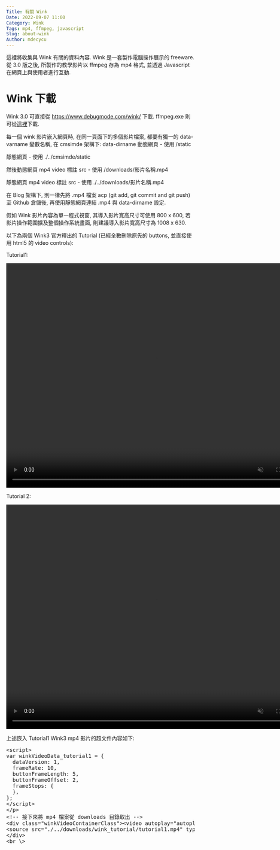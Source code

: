 ```yaml
---
Title: 有關 Wink
Date: 2022-09-07 11:00
Category: Wink
Tags: mp4, ffmpeg, javascript
Slug: about-wink
Author: mdecycu
---
```


這裡將收集與 Wink 有關的資料內容. Wink 是一套製作電腦操作展示的 freeware. 從 3.0 版之後, 所製作的教學影片以 ffmpeg 存為 mp4 格式, 並透過 Javascript 在網頁上與使用者進行互動.

<!-- PELICAN_END_SUMMARY -->

Wink 下載
====

Wink 3.0 可直接從 <https://www.debugmode.com/wink/> 下載. ffmpeg.exe 則可從[這裡]下載.

[這裡]: https://github.com/BtbN/FFmpeg-Builds/releases

每一個 wink 影片嵌入網頁時, 在同一頁面下的多個影片檔案, 都要有獨一的 data-varname 變數名稱, 在 cmsimde 架構下:
data-dirname 動態網頁 - 使用 /static

靜態網頁 - 使用 ./../cmsimde/static

然後動態網頁 mp4 video 標註 src - 使用 /downloads/影片名稱.mp4

靜態網頁 mp4 video 標註 src - 使用 ./../downloads/影片名稱.mp4

在 Blog 架構下, 則一律先將 .mp4 檔案 acp (git add, git commit and git push) 至 Github 倉儲後, 再使用靜態網頁連結 .mp4 與 data-dirname 設定.

假如 Wink 影片內容為單一程式視窗, 其導入影片寬高尺寸可使用 800 x 600, 若影片操作範圍擴及整個操作系統畫面, 則建議導入影片寬高尺寸為 1008 x 630.

以下為兩個 Wink3 官方釋出的 Tutorial (已經全數刪除原先的 buttons, 並直接使用 html5 的 video controls):

Tutorial1:

<script>
var winkVideoData_tutorial1 = {
  dataVersion: 1,
  frameRate: 10,
  buttonFrameLength: 5,
  buttonFrameOffset: 2,
  frameStops: {
  },
};
</script>
</p>
<!-- 接下來將 mp4 檔案從 downloads 目錄取出 -->
<div class="winkVideoContainerClass"><video autoplay="autoplay" class="winkVideoClass" controls="controls" data-dirname="./../cmsimde/static" data-varname="winkVideoData_tutorial1" height="600" muted="true" width="800">
<source src="./../downloads/wink_tutorial/tutorial1.mp4" type="video/mp4"/></video>
</div>

Tutorial 2:

<!-- 每一個 wink 影片都要有獨立的 data-varname 變數名稱
data-dirname 則區分動態網頁 - 使用 /static
與靜態網頁 - 使用 ./../cmsimde/static
然後動態網頁 mp4 - 使用 /downloads/影片名稱.mp4
與靜態網頁 - 使用 ./../downloads/影片名稱.mp4
 -->
<script>
var winkVideoData_tutorial2 = {
  dataVersion: 1,
  frameRate: 10,
  buttonFrameLength: 5,
  buttonFrameOffset: 2,
  frameStops: {
  },
};
</script>
</p>
<!-- 接下來將 mp4 檔案從 downloads 目錄取出 -->
<div class="winkVideoContainerClass"><video autoplay="autoplay" class="winkVideoClass" controls="controls" data-dirname="./../cmsimde/static" data-varname="winkVideoData_tutorial2" height="600" muted="true" width="800">
<source src="./../downloads/wink_tutorial/tutorial2.mp4" type="video/mp4"/></video></div>

上述嵌入 Tutorial1 Wink3 mp4 影片的超文件內容如下:

<pre class="brush: html">
&lt;script&gt;
var winkVideoData_tutorial1 = {
  dataVersion: 1,
  frameRate: 10,
  buttonFrameLength: 5,
  buttonFrameOffset: 2,
  frameStops: {
  },
};
&lt;/script&gt;
&lt;/p&gt;
&lt;!-- 接下來將 mp4 檔案從 downloads 目錄取出 --&gt;
&lt;div class="winkVideoContainerClass"&gt;&lt;video autoplay="autoplay" class="winkVideoClass" controls="controls" data-dirname="./../cmsimde/static" data-varname="winkVideoData_tutorial1" height="600" muted="true" width="800"&gt;
&lt;source src="./../downloads/wink_tutorial/tutorial1.mp4" type="video/mp4"/&gt;&lt;/video&gt;
&lt;/div&gt;
&lt;br \&gt;
</pre>
